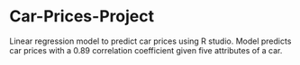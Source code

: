 # Car-Prices-Project
Linear regression model to predict car prices using R studio. Model predicts car prices with a 0.89 correlation coefficient given five attributes of a car.
